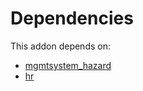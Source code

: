 # Dependencies

This addon depends on:

- [mgmtsystem_hazard](../../odoo-bringout-oca-management-system-mgmtsystem_hazard)
- [hr](../../odoo-bringout-oca-ocb-hr)
